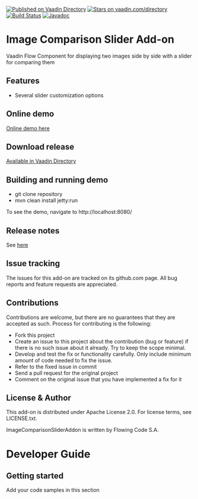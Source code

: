 [![Published on Vaadin Directory](https://img.shields.io/badge/Vaadin%20Directory-published-00b4f0.svg)](https://vaadin.com/directory/component/image-comparison-slider-add-on)
[![Stars on vaadin.com/directory](https://img.shields.io/vaadin-directory/star/image-comparison-slider-add-on.svg)](https://vaadin.com/directory/component/image-comparison-slider-add-on)
[![Build Status](https://jenkins.flowingcode.com/job/ImageComparisonSlider-addon/badge/icon)](https://jenkins.flowingcode.com/job/image-comparison-slider-addon)
[![Javadoc](https://img.shields.io/badge/javadoc-00b4f0)](https://javadoc.flowingcode.com/artifact/org.vaadin.addons.flowingcode/image-comparison-slider-addon)

# Image Comparison Slider Add-on

Vaadin Flow Component for displaying two images side by side with a slider for comparing them

## Features

* Several slider customization options

## Online demo

[Online demo here](http://addonsv14.flowingcode.com/ics)

## Download release

[Available in Vaadin Directory](https://vaadin.com/directory/component/image-comparison-slider-add-on)

## Building and running demo

- git clone repository
- mvn clean install jetty:run

To see the demo, navigate to http://localhost:8080/

## Release notes

See [here](https://github.com/FlowingCode/ImageComparisonSliderAddon/releases)

## Issue tracking

The issues for this add-on are tracked on its github.com page. All bug reports and feature requests are appreciated. 

## Contributions

Contributions are welcome, but there are no guarantees that they are accepted as such. Process for contributing is the following:

- Fork this project
- Create an issue to this project about the contribution (bug or feature) if there is no such issue about it already. Try to keep the scope minimal.
- Develop and test the fix or functionality carefully. Only include minimum amount of code needed to fix the issue.
- Refer to the fixed issue in commit
- Send a pull request for the original project
- Comment on the original issue that you have implemented a fix for it

## License & Author

This add-on is distributed under Apache License 2.0. For license terms, see LICENSE.txt.

ImageComparisonSliderAddon is written by Flowing Code S.A.

# Developer Guide

## Getting started

Add your code samples in this section
